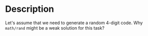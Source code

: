 # Description

Let's assume that we need to generate a random 4-digit code.
Why `math/rand` might be a weak solution for this task?
